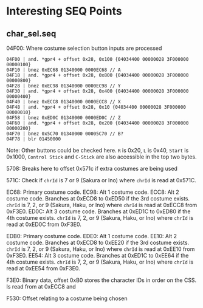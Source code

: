 # Interesting SEQ Points

## char_sel.seq

04F00: Where costume selection button inputs are processed

```
04F00 | and. *gpr4 + offset 0x28, 0x100 {04034400 00000028 3F000000 00000100}
04F10 | bnez 0xEC68 01340000 0000EC68 // A
04F18 | and. *gpr4 + offset 0x28, 0x800 {04034400 00000028 3F000000 00000800}
04F28 | bnez 0xEC98 01340000 0000EC98 // Y
04F30 | and. *gpr4 + offset 0x28, 0x400 {04034400 00000028 3F000000 00000400}
04F40 | bnez 0xECC8 01340000 0000ECC8 // X
04F48 | and. *gpr4 + offset 0x28, 0x10 {04034400 00000028 3F000000 00000010}
04F58 | bnez 0xED0C 01340000 0000ED0C // Z
04F60 | and. *gpr4 + offset 0x28, 0x200 {04034400 00000028 3F000000 00000200}
04F70 | bnez 0x5C70 01340000 00005C70 // B?
04F78 | blr 01450000
```

Note: Other buttons could be checked here. `R` is 0x20, `L` is 0x40, `Start` is 0x1000, `Control Stick` and `C-Stick` are also accessible in the top two bytes.

5708: Breaks here to offset 0x571c if extra costumes are being used

571C: Check if `chrId` is 7 or 9 (Sakura or Ino) where `chrId` is read at 0x571C.

EC68: Primary costume code.
EC98: Alt 1 costume code.
ECC8: Alt 2 costume code. Branches at 0xECD8 to 0xED50 if the 3rd costume exists. `chrId` is 7, 2, or 9 (Sakura, Haku, or Ino) where `chrId` is read at 0xECC8 from 0xF3E0.
ED0C: Alt 3 costume code. Branches at 0xED1C to 0xED80 if the 4th costume exists. `chrId` is 7, 2, or 9 (Sakura, Haku, or Ino) where `chrId` is read at 0xED0C from 0xF3E0.

EDB0: Primary costume code.
EDE0: Alt 1 costume code.
EE10: Alt 2 costume code. Branches at 0xECD8 to 0xEE20 if the 3rd costume exists. `chrId` is 7, 2, or 9 (Sakura, Haku, or Ino) where `chrId` is read at 0xEE10 from 0xF3E0.
EE54: Alt 3 costume code. Branches at 0xED1C to 0xEE64 if the 4th costume exists. `chrId` is 7, 2, or 9 (Sakura, Haku, or Ino) where `chrId` is read at 0xEE54 from 0xF3E0.

F3E0: Binary data, offset 0xB0 stores the character IDs in order on the CSS. Is read from at 0xECC8 and 

F530: Offset relating to a costume being chosen
